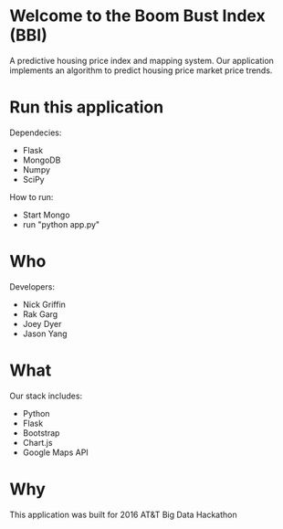 # Welcome to the Boom Bust Index (BBI)
A predictive housing price index and mapping system. Our application implements an algorithm to predict housing price market price trends. 

# Run this application
Dependecies: 
- Flask
- MongoDB
- Numpy
- SciPy

How to run:
- Start Mongo
- run "python app.py"

# Who
Developers:
- Nick Griffin
- Rak Garg
- Joey Dyer
- Jason Yang

# What
Our stack includes:
- Python
- Flask
- Bootstrap
- Chart.js
- Google Maps API

# Why
This application was built for 2016 AT&T Big Data Hackathon
